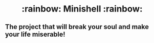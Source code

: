 <h1 align=center>
	<b> :rainbow: Minishell :rainbow: </b>
	<br>
</h1>

<h2>
	<b> The project that will break your soul and make your life miserable! </b>
</h2>
